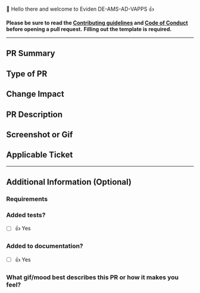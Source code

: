 👋 Hello there and welcome to Eviden DE-AMS-AD-VAPPS 👍

**Please be sure to read the [Contributing guidelines](CONTRIBUTING.md) and [Code of Conduct](CODE_OF_CONDUCT.md) before opening a pull request.**
**Filling out the template is required.**

---

## PR Summary

<!-- Briefly describe the purpose of your pull request -->

## Type of PR

<!--
Select the appropriate type from the list below:
- 🍕 Feature
- 🐛 Bug Fix
- 📝 Documentation Update
- 🎨 Style
- 🧑‍💻 Code Refactor
- 🔥 Performance Improvements
- ✅ Test
- 🤖 Build
- 🔁 CI
- 📦 Chore (Release)
- ⏩ Revert
-->

## Change Impact

<!--
Indicate the impact level of your changes:
- ✔️ Low
- ⚠️ Moderate
- 🔥 High
-->

## PR Description

<!--
Provide a detailed description of your changes. Mention the problem you're addressing and the solution you're proposing.
-->

## Screenshot or Gif

<!-- If your changes are visual, add a screenshot or GIF. Delete this section if not applicable. -->

## Applicable Ticket

<!--
Link your Jira Ticket using the "Fixes #JIRA-KEY" or "Closes #JIRA-KEY" syntax and provide a brief description.
Example: Fixes #[JOL-000](https://jiraURL.de/browse/JOL-000): optional description
-->

---

## Additional Information (Optional)

### Requirements

<!--
List any specific requirements related to your changes (e.g., dependencies, versions).
Example:
- "@angular/animations": "^16.0.3"
-->

### Added tests?

- [ ] 👍 Yes

<!--
If no, explain why:
- 🙅 No, they aren't needed
- 🙋 No, I need help
- 💬 To be discussed
-->

### Added to documentation?

- [ ] 👍 Yes

<!--
Specify where the documentation has been updated or if it's not needed:
- 📜 [README.md](README.md)
- 📓 Confluence
- 🙅 No documentation needed
- 💬 To be discussed
- 📕 [Storybook](https://storybook.js.org/)
-->

<!-- ### Post-deployment tasks -->

### What gif/mood best describes this PR or how it makes you feel?

<!--
Choose an appropriate emoji to express your feeling:
- :godmode:
- :suspect:
- :rage1:
- :rage2:
-->

<!-- https://chrome.google.com/webstore/detail/gifs-for-github/dkgjnpbipbdaoaadbdhpiokaemhlphep -->
